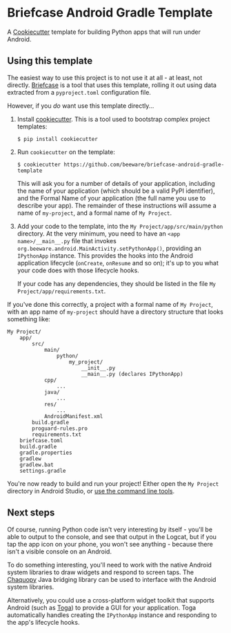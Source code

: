 # Briefcase Android Gradle Template

A [Cookiecutter](https://github.com/cookiecutter/cookiecutter/) template
for building Python apps that will run under Android.

## Using this template

The easiest way to use this project is to not use it at all - at least,
not directly. [Briefcase](https://github.com/beeware/briefcase/) is a
tool that uses this template, rolling it out using data extracted from a
`pyproject.toml` configuration file.

However, if you *do* want use this template directly...

1.  Install
    [cookiecutter](https://github.com/cookiecutter/cookiecutter). This
    is a tool used to bootstrap complex project templates:

        $ pip install cookiecutter

2.  Run `cookiecutter` on the template:

        $ cookiecutter https://github.com/beeware/briefcase-android-gradle-template

    This will ask you for a number of details of your application,
    including the <span class="title-ref">name</span> of your
    application (which should be a valid PyPI identifier), and the
    <span class="title-ref">Formal Name</span> of your application (the
    full name you use to describe your app). The remainder of these
    instructions will assume a <span class="title-ref">name</span> of
    `my-project`, and a formal name of `My Project`.

3.  Add your code to the template, into the
    `My Project/app/src/main/python` directory. At the very minimum, you
    need to have an `<app name>/__main__.py` file that invokes
    `org.beeware.android.MainActivity.setPythonApp()`, providing an
    `IPythonApp` instance. This provides the hooks into the Android
    application lifecycle (`onCreate`, `onResume` and so on); it's up to
    you what your code does with those lifecycle hooks.

    If your code has any dependencies, they should be listed in the file
    `My Project/app/requirements.txt`.

If you've done this correctly, a project with a formal name of
`My Project`, with an app name of `my-project` should have a directory
structure that looks something like:

    My Project/
        app/
            src/
                main/
                    python/
                        my_project/
                            __init__.py
                            __main__.py (declares IPythonApp)
                cpp/
                    ...
                java/
                    ...
                res/
                    ...
                AndroidManifest.xml
            build.gradle
            proguard-rules.pro
            requirements.txt
        briefcase.toml
        build.gradle
        gradle.properties
        gradlew
        gradlew.bat
        settings.gradle

You're now ready to build and run your project! Either open the
`My Project` directory in Android Studio, or [use the command line
tools](https://developer.android.com/studio/build/building-cmdline).

## Next steps

Of course, running Python code isn't very interesting by itself - you'll
be able to output to the console, and see that output in the Logcat, but
if you tap the app icon on your phone, you won't see anything - because
there isn't a visible console on an Android.

To do something interesting, you'll need to work with the native Android
system libraries to draw widgets and respond to screen taps. The
[Chaquopy](https://chaquo.com/chaquopy/) Java bridging library can be
used to interface with the Android system libraries.

Alternatively, you could use a cross-platform widget toolkit that
supports Android (such as
[Toga](https://beeware.org/project/projects/libraries/toga)) to provide
a GUI for your application. Toga automatically handles creating the
`IPythonApp` instance and responding to the app's lifecycle hooks.

